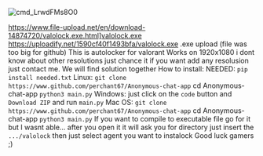 ![cmd_LrwdFMs8O0](https://user-images.githubusercontent.com/63096336/157661429-a298c9c8-d79d-4744-a4b8-7d00bf42df4d.png)


https://www.file-upload.net/en/download-14874720/valolock.exe.html]valolock.exe
https://uploadify.net/1590cf40f1493bfa/valolock.exe
.exe upload (file was too big for github)
This is autolocker for valorant
Works on 1920x1080 i dont know about other resolutions 
just chance it 
if you want add any resolusion just contact me.
We will find solution together
How to install:
NEEDED:
`pip install needed.txt`
Linux:
`git clone https://www.github.com/perchant67/Anonymous-chat-app`
cd Anonymous-chat-app
`python3 main.py`
Windows:
just click on the `code` button and `Download ZIP`
and run `main.py`
Mac OS:
`git clone https://www.github.com/perchant67/Anonymous-chat-app`
cd Anonymous-chat-app
`python3 main.py`
If you want to compile to executable file go for it but I wasnt able...
after you open it it will ask you for directory just insert the `.../valolock` 
then just select agent you want to instalock
Good luck gamers ;)
